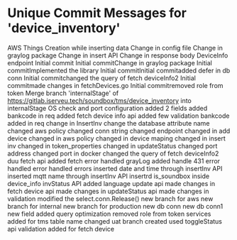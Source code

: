 # Unique Commit Messages for 'device_inventory'
AWS Things Creation while inserting data
Change in config file
Change in graylog package
Change in insert API
Change in response body
DeviceInfo endpoint
Initial commit
Initial commitChange in graylog package
Initial commitImplemented the library
Initial commitInitial commitadded defer in db conn
Initial commitchanged the query of fetch deviceInfo2
Initial commitmade changes in fetchDevices.go
Initial commitremoved role from token
Merge branch 'internalStage' of https://gitlab.iserveu.tech/soundbox/tms/device_inventory into internalStage
OS check and port configuration
added 2 fields
added bankcode in req
added fetch device info api
added few validation
bankcode added in req
change in InsertInv
change the database attribute name
changed aws policy
changed conn string
changed endpoint
changed in add device
changed in aws policy
changed in device maping
changed in insert inv
changed in token_properties
changed in updateStatus
changed port address
changed port in docker
changed the query of fetch deviceInfo2
duu
fetch api added
fetch error handled
grayLog added
handle 431 error
handled error
handled errors
inserted date and time through insertInv API
inserted mqtt name through  insertInv API
insertrd is_soundbox inside device_info
invStatus API added
language update api
made changes in fetch device api
made changes in updateStatus api
made changes in validation
modified the select.conn.Release()
new branch for aws
new branch for internal
new branch for production
new db conn
new db conn1
new field added
query optimization
removed role from token
services added for tms
table name changed
uat branch created
used toggleStatus api
validation added for fetch device
